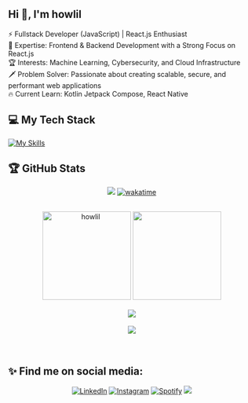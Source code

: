 
<h2 align="start">Hi 👋, I'm howlil</h2>

<span>⚡ Fullstack Developer (JavaScript) | React.js Enthusiast</span><br>
<span>🎯 Expertise: Frontend & Backend Development with a Strong Focus on React.js</span><br>
<span>🏆 Interests: Machine Learning, Cybersecurity, and Cloud Infrastructure</span><br>
<span>🗡️ Problem Solver: Passionate about creating scalable, secure, and performant web applications</span><br>
<span>🔥 Current Learn: Kotlin Jetpack Compose, React Native</span>



## 💻 My Tech Stack

<!--[![My Skills](https://skillicons.dev/icons?i=cpp,python,java,js,ts,nodejs,react,tailwind,express,nextjs,aws,mysql,postgres,prisma,vite,vercel,kali&theme=dark)](https://skillicons.dev)-->

[![My Skills](https://skillicons.dev/icons?i=cpp,python,ts,js,java,kotlin,react,vue,tailwind,mui,express,flask,nextjs,mysql,postgres,prisma,supabase,firebase,docker,gcp,kubernetes,terraform,digitalocean)](https://skillicons.dev)

## 🏆 GitHub Stats

 <div align ="center">
     
[![](https://visitcount.itsvg.in/api?id=howlil&icon=1&color=6)](https://visitcount.itsvg.in)
[![wakatime](https://wakatime.com/badge/user/018b4364-815a-42cb-9de9-a58342cf7959.svg)](https://wakatime.com/@018b4364-815a-42cb-9de9-a58342cf7959)
 </div>    
<br>

 <div align="center" margin-top="10px">
  <img height="180"  src="https://github-readme-stats.vercel.app/api/top-langs?username=howlil&theme=tokyonight&show_icons=true&locale=en&layout=compact&langs_count=6" alt="howlil" />
<!--          <img height="210em"  src="https://github-readme-stats.vercel.app/api?username=howlil&show_icons=true&include_all_commits=true&count_private=true&locale=en&theme=tokyonight" alt="howlil" /> -->
      <img height="180" src="https://github-readme-stats-eight-theta.vercel.app/api?username=howlil&show_icons=true&theme=tokyonight&include_all_commits=true&count_private=true"/>
<!--   <img  height="210" src="https://github-readme-streak-stats.herokuapp.com/?user=howlil&theme=tokyonight" alt="howlil" />  -->
</div>
 <!--    <img height="170em" align ="left" src="https://github-readme-stats.vercel.app/api?username=howlil&show_icons=true&include_all_commits=true&count_private=true&locale=en&theme=tokyonight" alt="howlil" /> -->

  <br>
   
<div align="center"  margin-top="10px">
    <a href = "https://github.com/howlil/">
                <img src="https://github-profile-trophy.vercel.app/?username=howlil&column=-1&theme=tokyonight" /> 
        <br>
        <br>
             <img src="https://github-readme-activity-graph.vercel.app/graph?username=howlil&theme=github-compact" />
        <br>
        <br>
    </a>
</div>
<br>
<!--START_SECTION:-->
<!--END_SECTION:-->

 

<!--          <img height="170em" align="center" src="https://github-readme-stats.vercel.app/api?username=howlil&show_icons=true&include_all_commits=true&count_private=true&locale=en&theme=tokyonight" alt="howlil" /> -->
 


## ✨ Find me on social media:
  <p align = "center">
      <a href="https://www.linkedin.com/in/mhdulilabshar/" target="_blank"><img src="https://img.shields.io/badge/LinkedIn-0077B5?style=for-the-badge&logo=linkedin&logoColor=white" alt="LinkedIn"></a>
      <a href="https://www.instagram.com/mraulabsr " target="_blank"><img src="https://img.shields.io/badge/Instagram-E4405F?style=for-the-badge&logo=instagram&logoColor=white" alt="Instagram"></a>
      <a href="https://open.spotify.com/user/z4ev34sfeu2es0va2z906y0cx " target="_blank"><img src="https://img.shields.io/badge/Spotify-%231ED760.svg?&style=for-the-badge&logo=spotify&logoColor=white" alt="Spotify"></a>
      <a href="mailto:mhdulilabshar27@gmail.com"><img src="https://img.shields.io/badge/Gmail-D14836?style=for-the-badge&logo=gmail&logoColor=white"/></a>
  </p>



